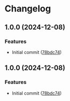 # Changelog

## 1.0.0 (2024-12-08)


### Features

* Initial commit ([78bdc74](https://github.com/IsraelDeveloperMaster/SplashScreen/commit/78bdc747cd41f829afccebcf59e10b78d1002d02))

## 1.0.0 (2024-12-08)


### Features

* Initial commit ([78bdc74](https://github.com/IsraelDeveloperMaster/SplashScreen/commit/78bdc747cd41f829afccebcf59e10b78d1002d02))
